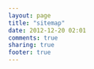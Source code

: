 ```yaml
---
layout: page
title: "sitemap"
date: 2012-12-20 02:01
comments: true
sharing: true
footer: true
---
```

